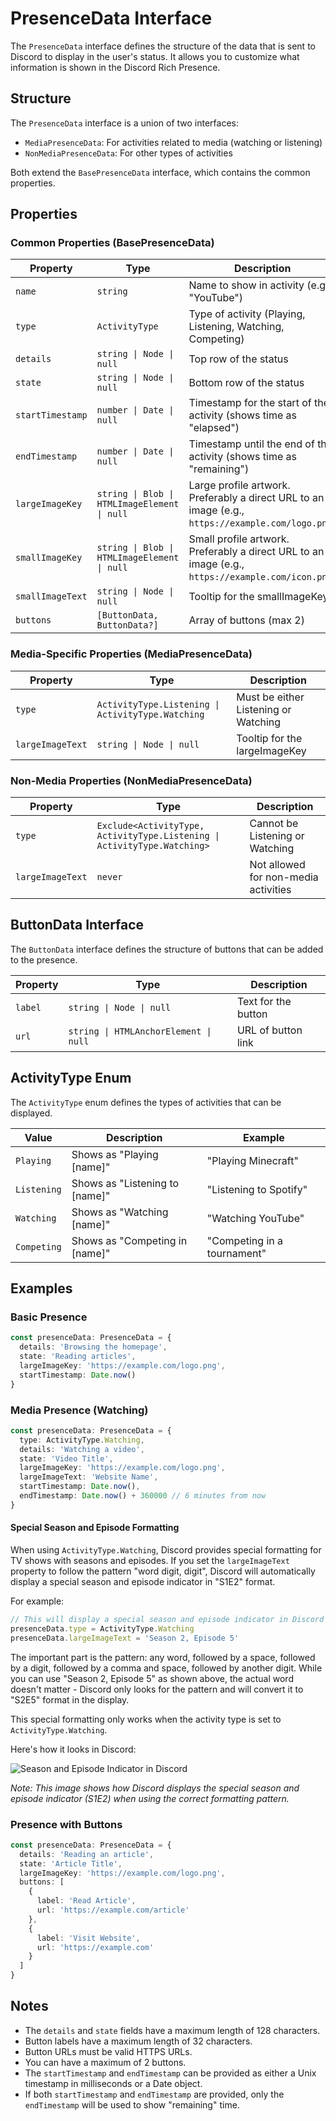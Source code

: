 # PresenceData Interface

The `PresenceData` interface defines the structure of the data that is sent to Discord to display in the user's status. It allows you to customize what information is shown in the Discord Rich Presence.

## Structure

The `PresenceData` interface is a union of two interfaces:

- `MediaPresenceData`: For activities related to media (watching or listening)
- `NonMediaPresenceData`: For other types of activities

Both extend the `BasePresenceData` interface, which contains the common properties.

## Properties

### Common Properties (BasePresenceData)

| Property         | Type                                         | Description                                                                                       |
| ---------------- | -------------------------------------------- | ------------------------------------------------------------------------------------------------- |
| `name`           | `string`                                     | Name to show in activity (e.g., "YouTube")                                                        |
| `type`           | `ActivityType`                               | Type of activity (Playing, Listening, Watching, Competing)                                        |
| `details`        | `string \| Node \| null`                     | Top row of the status                                                                             |
| `state`          | `string \| Node \| null`                     | Bottom row of the status                                                                          |
| `startTimestamp` | `number \| Date \| null`                     | Timestamp for the start of the activity (shows time as "elapsed")                                 |
| `endTimestamp`   | `number \| Date \| null`                     | Timestamp until the end of the activity (shows time as "remaining")                               |
| `largeImageKey`  | `string \| Blob \| HTMLImageElement \| null` | Large profile artwork. Preferably a direct URL to an image (e.g., `https://example.com/logo.png`) |
| `smallImageKey`  | `string \| Blob \| HTMLImageElement \| null` | Small profile artwork. Preferably a direct URL to an image (e.g., `https://example.com/icon.png`) |
| `smallImageText` | `string \| Node \| null`                     | Tooltip for the smallImageKey                                                                     |
| `buttons`        | `[ButtonData, ButtonData?]`                  | Array of buttons (max 2)                                                                          |

### Media-Specific Properties (MediaPresenceData)

| Property         | Type                                              | Description                          |
| ---------------- | ------------------------------------------------- | ------------------------------------ |
| `type`           | `ActivityType.Listening \| ActivityType.Watching` | Must be either Listening or Watching |
| `largeImageText` | `string \| Node \| null`                          | Tooltip for the largeImageKey        |

### Non-Media Properties (NonMediaPresenceData)

| Property         | Type                                                                     | Description                          |
| ---------------- | ------------------------------------------------------------------------ | ------------------------------------ |
| `type`           | `Exclude<ActivityType, ActivityType.Listening \| ActivityType.Watching>` | Cannot be Listening or Watching      |
| `largeImageText` | `never`                                                                  | Not allowed for non-media activities |

## ButtonData Interface

The `ButtonData` interface defines the structure of buttons that can be added to the presence.

| Property | Type                                  | Description         |
| -------- | ------------------------------------- | ------------------- |
| `label`  | `string \| Node \| null`              | Text for the button |
| `url`    | `string \| HTMLAnchorElement \| null` | URL of button link  |

## ActivityType Enum

The `ActivityType` enum defines the types of activities that can be displayed.

| Value       | Description                    | Example                     |
| ----------- | ------------------------------ | --------------------------- |
| `Playing`   | Shows as "Playing [name]"      | "Playing Minecraft"         |
| `Listening` | Shows as "Listening to [name]" | "Listening to Spotify"      |
| `Watching`  | Shows as "Watching [name]"     | "Watching YouTube"          |
| `Competing` | Shows as "Competing in [name]" | "Competing in a tournament" |

## Examples

### Basic Presence

```typescript
const presenceData: PresenceData = {
  details: 'Browsing the homepage',
  state: 'Reading articles',
  largeImageKey: 'https://example.com/logo.png',
  startTimestamp: Date.now()
}
```

### Media Presence (Watching)

```typescript
const presenceData: PresenceData = {
  type: ActivityType.Watching,
  details: 'Watching a video',
  state: 'Video Title',
  largeImageKey: 'https://example.com/logo.png',
  largeImageText: 'Website Name',
  startTimestamp: Date.now(),
  endTimestamp: Date.now() + 360000 // 6 minutes from now
}
```

#### Special Season and Episode Formatting

When using `ActivityType.Watching`, Discord provides special formatting for TV shows with seasons and episodes. If you set the `largeImageText` property to follow the pattern "word digit, digit", Discord will automatically display a special season and episode indicator in "S1E2" format.

For example:

```typescript
// This will display a special season and episode indicator in Discord
presenceData.type = ActivityType.Watching
presenceData.largeImageText = 'Season 2, Episode 5'
```

The important part is the pattern: any word, followed by a space, followed by a digit, followed by a comma and space, followed by another digit. While you can use "Season 2, Episode 5" as shown above, the actual word doesn't matter - Discord only looks for the pattern and will convert it to "S2E5" format in the display.

This special formatting only works when the activity type is set to `ActivityType.Watching`.

Here's how it looks in Discord:

![Season and Episode Indicator in Discord](https://placehold.co/800x400?text=Season+and+Episode+Indicator+Example)

_Note: This image shows how Discord displays the special season and episode indicator (S1E2) when using the correct formatting pattern._

### Presence with Buttons

```typescript
const presenceData: PresenceData = {
  details: 'Reading an article',
  state: 'Article Title',
  largeImageKey: 'https://example.com/logo.png',
  buttons: [
    {
      label: 'Read Article',
      url: 'https://example.com/article'
    },
    {
      label: 'Visit Website',
      url: 'https://example.com'
    }
  ]
}
```

## Notes

- The `details` and `state` fields have a maximum length of 128 characters.
- Button labels have a maximum length of 32 characters.
- Button URLs must be valid HTTPS URLs.
- You can have a maximum of 2 buttons.
- The `startTimestamp` and `endTimestamp` can be provided as either a Unix timestamp in milliseconds or a Date object.
- If both `startTimestamp` and `endTimestamp` are provided, only the `endTimestamp` will be used to show "remaining" time.
